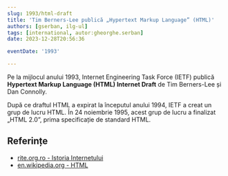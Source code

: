 ```yaml
---
slug: 1993/html-draft
title: 'Tim Berners-Lee publică „Hypertext Markup Language” (HTML)'
authors: [gserban, ilg-ul]
tags: [international, autor:gheorghe.serban]
date: 2023-12-28T20:56:36

eventDate: '1993'

---
```


Pe la mijlocul anului 1993, Internet Engineering Task Force (IETF) publică
**Hypertext Markup Language (HTML) Internet Draft** de Tim Berners-Lee și
Dan Connolly.

<!-- truncate -->

După ce draftul HTML a expirat la începutul anului 1994, IETF a creat un
grup de lucru HTML. În 24 noiembrie 1995, acest grup de lucru a finalizat
„HTML 2.0”, prima specificație de standard HTML.

## Referințe

- [rite.org.ro - Istoria Internetului](https://rite.org.ro/istoria-internetului/)
- [en.wikipedia.org - HTML](https://en.wikipedia.org/wiki/HTML)
